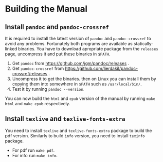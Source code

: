 # Building the Manual

## Install `pandoc` and `pandoc-crossref`
It is required to install the latest version of `pandoc` and
`pandoc-crossref` to avoid any problems. Fortunately both programs are
available as statically-linked binaries. You have to download apropriate
package from the `releases` page, uncompress it and put these binaries
in `$PATH`. 
1) Get `pandoc` from https://github.com/jgm/pandoc/releases .
2) Get `pandoc-crossref` from https://github.com/lierdakil/pandoc-crossref/releases .
3) Uncompress it to get the binaries. then on Linux you can install them by copying
them into somewhere in `$PATH` such as `/usr/local/bin/`.
4) Test it by running `pandoc --version`.

You can now build the `html` and `epub` version of the manual by running 
`make html` and `make epub` respectively.

## Install `texlive` and `texlive-fonts-extra`
You need to install `texlive` and `texlive-fonts-extra` package to build
the pdf version. Similarly to build `info` version, you need to install `texinfo`
package.
 - For pdf run `make pdf`.
 - For info run `make info`.

